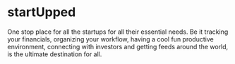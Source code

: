 # startUpped

One stop place for all the startups for all their essential needs. Be it tracking your financials, organizing your workflow, having a cool fun productive environment, connecting with investors and getting feeds around the world, <Our product name> is the ultimate destination for all.

